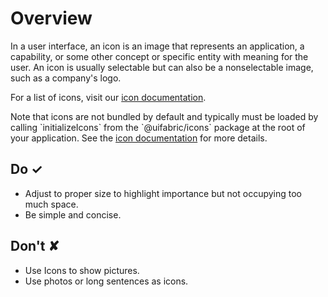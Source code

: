 # Overview
In a user interface, an icon is an image that represents an application, a capability, or some other concept or specific entity with meaning for the user. An icon is usually selectable but can also be a nonselectable image, such as a company&#39;s logo.

For a list of icons, visit our [icon documentation](https:&#x2F;&#x2F;developer.microsoft.com&#x2F;en-us&#x2F;fabric#&#x2F;styles&#x2F;web&#x2F;icons).

Note that icons are not bundled by default and typically must be loaded by calling &#x60;initializeIcons&#x60; from the &#x60;@uifabric&#x2F;icons&#x60; package at the root of your application. See the [icon documentation](https:&#x2F;&#x2F;developer.microsoft.com&#x2F;en-us&#x2F;fabric#&#x2F;styles&#x2F;web&#x2F;icons#fabric-react) for more details.



## Do &#10003;
- Adjust to proper size to highlight importance but not occupying too much space.
- Be simple and concise.

## Don't &#10008;
- Use Icons to show pictures.
- Use photos or long sentences as icons.